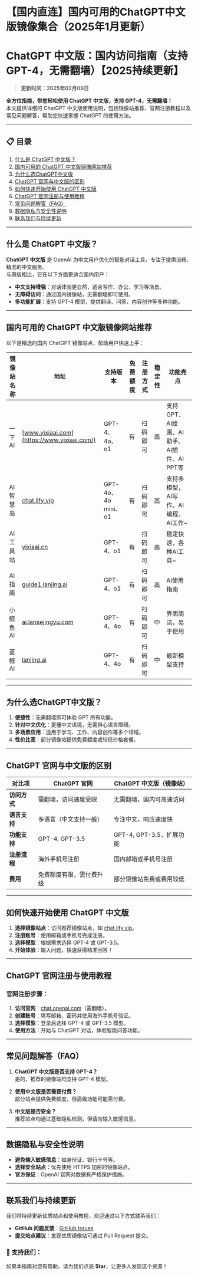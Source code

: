 # 【国内直连】国内可用的ChatGPT中文版镜像集合（2025年1月更新）
# ChatGPT 中文版：国内访问指南（支持GPT-4，无需翻墙）【2025持续更新】

> **更新时间：2025年02月09日**  


**全方位指南，带您轻松使用 ChatGPT 中文版，支持 GPT-4，无需翻墙！**  
本文提供详细的 ChatGPT 中文版使用说明，包括镜像站推荐、官网注册教程以及常见问题解答，帮助您快速掌握 ChatGPT 的使用方法。

---

## 📋 目录
1. [什么是 ChatGPT 中文版？](#什么是-chatgpt-中文版)  
2. [国内可用的 ChatGPT 中文版镜像网站推荐](#国内可用的-chatgpt-中文版镜像网站推荐)  
3. [为什么选ChatGPT中文版](#为什么选chatgpt中文版)  
4. [ChatGPT 官网与中文版的区别](#chatgpt-官网与中文版的区别)  
5. [如何快速开始使用 ChatGPT 中文版](#如何快速开始使用-chatgpt-中文版)  
6. [ChatGPT 官网注册与使用教程](#chatgpt-官网注册与使用教程)  
7. [常见问题解答（FAQ）](#常见问题解答faq)  
8. [数据隐私与安全性说明](#数据隐私与安全性说明)  
9. [联系我们与持续更新](#联系我们与持续更新)  

---

## 什么是 ChatGPT 中文版？

**ChatGPT 中文版** 是 OpenAI 为中文用户优化的智能对话工具，专注于提供流畅、精准的中文服务。  
与原版相比，它在以下方面更适合国内用户：

- **中文支持增强**：对话体验更自然，适合写作、办公、学习等场景。
- **无障碍访问**：通过国内镜像站，无需翻墙即可使用。
- **多功能扩展**：支持 GPT-4 模型，提供翻译、问答、内容创作等多种功能。

---

## 国内可用的 ChatGPT 中文版镜像网站推荐

以下是精选的国内 ChatGPT 镜像站点，帮助用户快速上手：

| 镜像站名称         | 地址                             | 支持版本           | 免费额度 | 注册方式           | 稳定性  | 功能亮点                |
|--------------------|----------------------------------|--------------------|----------|--------------------|---------|-------------------------|
| 一下AI            | [www.yixiaai.com](https://www.yixiaai.com/) | GPT-4、4o、o1      | 有       | 扫码即可       | 高      | 支持 GPT、AI绘画、AI助手、AI插件、AI PPT等  |
| AI智慧岛          | [chat.lify.vip](https://chat.lify.vip/) | GPT-4o、4o mini、o1 | 有       | 扫码即可       | 高      | 支持多模型，AI写作、AI编程、AI工作~  |
| AI工具站       | [yixiaai.cn](https://yixiaai.cn/) | GPT-4、o1           | 有       | 扫码即可      | 高      | 稳定快速，各种AI工具~ |
| AI指南           | [guide1.lanjing.ai](https://guide1.lanjing.ai/) | GPT-4、o1           | 有       | 扫码即可   | 高      | AI使用指南            |
| 小鲸鱼AI        | [ai.lansejingyu.com](https://ai.lansejingyu.com/) | GPT-4、4o           | 有       | 扫码即可     | 中      | 界面简洁，易于使用      |
| 蓝鲸AI            | [lanjing.ai](https://lanjing.ai/) | GPT-4、4o           | 有       | 扫码即可    | 中      | 最新模型支持            |
---

## 为什么选ChatGPT中文版？

1. **便捷性**：无需翻墙即可体验 GPT 所有功能。  
2. **针对中文优化**：更懂中文语境，无需担心语言障碍。  
3. **多场景应用**：适用于学习、工作、内容创作等多个领域。  
4. **性价比高**：部分镜像站提供免费额度或较低价格套餐。  

---

## ChatGPT 官网与中文版的区别

| 对比项              | ChatGPT 官网                | ChatGPT 中文版（镜像站）       |
|---------------------|-----------------------------|--------------------------------|
| **访问方式**        | 需翻墙，访问速度受限         | 无需翻墙，国内可高速访问        |
| **语言支持**        | 多语言（中文支持一般）        | 专注中文，响应速度快             |
| **功能支持**        | GPT-4, GPT-3.5             | GPT-4, GPT-3.5，扩展功能         |
| **注册流程**        | 海外手机号注册              | 国内邮箱或手机号注册             |
| **费用**            | 免费额度有限，需付费升级     | 部分镜像站免费或费用较低          |

---

## 如何快速开始使用 ChatGPT 中文版

1. **选择镜像站点**：访问推荐镜像站点，如 [chat.lify.vip](https://chat.lify.vip)。  
2. **注册账号**：使用邮箱或手机号完成注册。  
3. **选择模型**：根据需求选择 GPT-4 或 GPT-3.5。  
4. **开始体验**：输入问题，快速获得精准回答！  

---

## ChatGPT 官网注册与使用教程

### 官网注册步骤：
1. **访问官网**：[chat.openai.com](https://chat.openai.com)（需翻墙）。  
2. **创建账号**：填写邮箱、密码并使用海外手机号验证。  
3. **选择模型**：登录后选择 GPT-4 或 GPT-3.5 模型。  
4. **使用方法**：开始与 ChatGPT 对话，体验智能问答功能。  

---

## 常见问题解答（FAQ）

1. **ChatGPT 中文版是否支持 GPT-4？**  
   是的，推荐的镜像站均支持 GPT-4 模型。

2. **使用中文版是否需要付费？**  
   部分站点提供免费额度，但高级功能可能需付费。

3. **中文版是否安全？**  
   推荐站点均通过基础隐私检测，但请勿输入敏感信息。  

---

## 数据隐私与安全性说明

- **避免输入敏感信息**：如身份证、银行卡号等。  
- **选择安全站点**：优先使用 HTTPS 加密的镜像站点。  
- **官方保证**：OpenAI 官网对数据有严格保护措施。

---

## 联系我们与持续更新

我们将持续更新优质站点和使用教程，欢迎通过以下方式联系我们：  
- **GitHub 问题反馈**：[GitHub Issues](https://github.com/chatgpt-free-zh/ChatGPT-chinese-site/issues)  
- **提交站点建议**：发现优质镜像站可通过 Pull Request 提交。  

### 🌟 支持我们：  
如果本指南对您有帮助，请为我们点亮 **Star**，让更多人发现这个资源！
